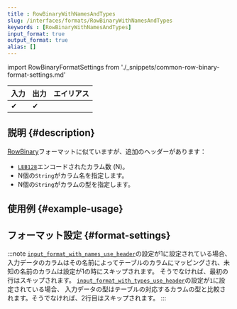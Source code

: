 ```yaml
---
title : RowBinaryWithNamesAndTypes
slug: /interfaces/formats/RowBinaryWithNamesAndTypes
keywords : [RowBinaryWithNamesAndTypes]
input_format: true
output_format: true
alias: []
---
```


import RowBinaryFormatSettings from './_snippets/common-row-binary-format-settings.md'

| 入力 | 出力 | エイリアス |
|-------|--------|-------|
| ✔     | ✔      |       |

## 説明 {#description}

[RowBinary](./RowBinary.md)フォーマットに似ていますが、追加のヘッダーがあります：

- [`LEB128`](https://en.wikipedia.org/wiki/LEB128)エンコードされたカラム数 (N)。
- N個の`String`がカラム名を指定します。
- N個の`String`がカラムの型を指定します。

## 使用例 {#example-usage}

## フォーマット設定 {#format-settings}

<RowBinaryFormatSettings/>

:::note
[`input_format_with_names_use_header`](/operations/settings/settings-formats.md/#input_format_with_names_use_header)の設定が1に設定されている場合、
入力データのカラムはその名前によってテーブルのカラムにマッピングされ、未知の名前のカラムは設定が1の時にスキップされます。
そうでなければ、最初の行はスキップされます。
[`input_format_with_types_use_header`](/operations/settings/settings-formats.md/#input_format_with_types_use_header)の設定が`1`に設定されている場合、
入力データの型はテーブルの対応するカラムの型と比較されます。そうでなければ、2行目はスキップされます。
:::
